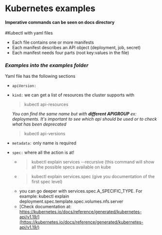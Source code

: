 # Kubernetes examples
#### Imperative commands can be seen on docs directory

#Kubectl with yaml files
- Each file contains one or more manifests
- Each manifest describes an API object (deployment, job, secret)
- Each manifest needs four parts (root key:values in the file)

### _Examples into the examples folder_

Yaml file has the following sections

- `apiVersion:`
- `kind:`
  we can get a list of resources the cluster supports with
  > kubectl api-resources
  
    _You can find the same name but with **different APIGROUP** ex: deployments. 
  It's important to see which api should be used or to check what has been deprecated_
  > kubectl api-versions
  
- `metadata:`  only name is required
  
- `spec:` where all the action is at!
  - > kubectl explain services --recursive (this command will show all the possible specs available on kube
  - > kubectl explain services.spec (give you documentation of the first spec level)
  - you can go deeper with services.spec.A_SPECIFIC_TYPE. For example: kubectl explain deployment.spec.template.spec.volumes.nfs.server
  - [Check documentation at: https://kubernetes.io/docs/reference/generated/kubernetes-api/v1.19/](https://kubernetes.io/docs/reference/generated/kubernetes-api/v1.19/)



